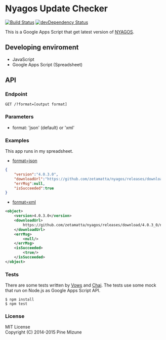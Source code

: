 Nyagos Update Checker
=====================
[![Build Status](https://travis-ci.org/pine613/NyagosUpdateChecker.svg?branch=master)](https://travis-ci.org/pine613/NyagosUpdateChecker)
[![devDependency Status](https://david-dm.org/pine613/NyagosUpdateChecker/dev-status.svg)](https://david-dm.org/pine613/NyagosUpdateChecker#info=devDependencies)

This is a Google Apps Script that get latest version of [NYAGOS](https://github.com/zetamatta/nyagos).

## Developing enviroment

- JavaScript
- Google Apps Script (Spreadsheet)

## API
### Endpoint

```
GET /?format=[output format]
```

### Parameters

- format: 'json' (default) or 'xml'

### Examples
This app runs in my spreadsheet.

- [format=json](https://script.google.com/macros/s/AKfycbwp4oVF6hmKrBTYpJUp5iDPXvZseV3W4qZNMpPzjOapFVFBVDs/exec?format=json)
```json
{
    "version":"4.0.3.0",
    "downloadUrl":"https://github.com/zetamatta/nyagos/releases/download/4.0.3_0/nyagos-4.0.3_0.zip",
    "errMsg":null,
    "isSucceeded":true
}
```
- [format=xml](https://script.google.com/macros/s/AKfycbwp4oVF6hmKrBTYpJUp5iDPXvZseV3W4qZNMpPzjOapFVFBVDs/exec?format=xml)
```xml
<object>
    <version>4.0.3.0</version>
    <downloadUrl>
        https://github.com/zetamatta/nyagos/releases/download/4.0.3_0/nyagos-4.0.3_0.zip
    </downloadUrl>
    <errMsg>
        <null/>
    </errMsg>
    <isSucceeded>
        <true/>
    </isSucceeded>
</object>
```

### Tests
There are some tests written by [Vows](http://vowsjs.org/) and [Chai](http://vowsjs.org/). The tests use some mock that run on Node.js as Google Apps Script API.

```
$ npm install
$ npm test
```

### License
MIT License<br />
Copyright (C) 2014-2015 Pine Mizune